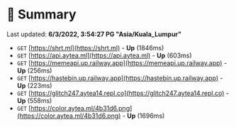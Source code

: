 # 📖 Summary
Last updated: **6/3/2022, 3:54:27 PG "Asia/Kuala_Lumpur"**

- `GET` [https://shrt.ml](https://shrt.ml) - **Up** (1846ms)
- `GET` [https://api.aytea.ml](https://api.aytea.ml) - **Up** (603ms)
- `GET` [https://memeapi.up.railway.app](https://memeapi.up.railway.app) - **Up** (256ms)
- `GET` [https://hastebin.up.railway.app](https://hastebin.up.railway.app) - **Up** (223ms)
- `GET` [https://glitch247.aytea14.repl.co](https://glitch247.aytea14.repl.co) - **Up** (558ms)
- `GET` [https://color.aytea.ml/4b31d6.png](https://color.aytea.ml/4b31d6.png) - **Up** (1696ms)

